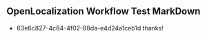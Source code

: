 ## OpenLocalization Workflow Test MarkDown
* 63e6c827-4c84-4f02-88da-e4d24a1ceb1d thanks!

<!--HONumber=Aug16_HO3-->


